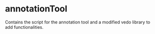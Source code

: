 # annotationTool
Contains the script for the annotation tool and a modified vedo library to add functionalities.
